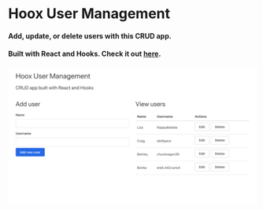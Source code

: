 # Hoox User Management

#### Add, update, or delete users with this CRUD app.

#### Built with React and Hooks. Check it out [here](https://wllm-chndlr.github.io/hoox/).

![screenshot](public/ss.png)